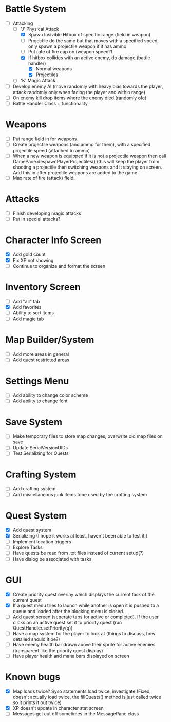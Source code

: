 # Battle System
- [ ] Attacking
   - [ ] 'J' Physical Attack
      - [x] Spawn Insivible Hitbox of specific range (field in weapon)
      - [ ] Projectile do the same but that moves with a specified speed, only spawn a projectile weapon if it has ammo
      - [ ] Put rate of fire cap on (weapon speed?)
      - [x] If hitbox collides with an active enemy, do damage (battle handler)
         - [x] Normal weapons
         - [x] Projectiles
   - [ ] 'K' Magic Attack
- [ ] Develop enemy AI (move randomly with heavy bias towards the player, attack randomly only when facing the player and within range)
- [ ] On enemy kill drop items where the enemy died (randomly ofc)
- [ ] Battle Handler Class + functionality

# Weapons
- [ ] Put range field in for weapons
- [ ] Create projectile weapons (and ammo for them), with a specified projectile speed (attached to ammo)
- [ ] When a new weapon is equipped if it is not a projectile weapon then call GamePane.despawnPlayerProjectiles() (this will keep the player from shooting a projectile then switching weapons and it staying on screen. Add this in after projectile weapons are added to the game
- [ ] Max rate of fire (attack) field.

# Attacks
- [ ] Finish developing magic attacks
- [ ] Put in special attacks?

# Character Info Screen
- [x] Add gold count
- [x] Fix XP not showing
- [ ] Continue to organize and format the screen

# Inventory Screen
- [ ] Add "all" tab
- [x] Add favorites
- [ ] Ability to sort items
- [ ] Add magic tab

# Map Builder/System
- [ ] Add more areas in general
- [ ] Add quest restricted areas

# Settings Menu
- [ ] Add ability to change color scheme
- [ ] Add ability to change font

# Save System
- [ ] Make temporary files to store map changes, overwrite old map files on save
- [ ] Update SerialVersionUIDs
- [ ] Test Serializing for Quests

# Crafting System
- [ ] Add crafting system
- [ ] Add miscellaneous junk items tobe used by the crafting system

# Quest System
- [x] Add quest system
- [x] Serializing (I hope it works at least, haven't been able to test it.)
- [ ] Implement location triggers
- [ ] Explore Tasks
- [ ] Have quests be read from .txt files instead of current setup(?)
- [ ] Have dialog be associated with tasks

# GUI
- [x] Create priority quest overlay which displays the current task of the current quest
- [x] If a quest menu tries to launch while another is open it is pushed to a queue and loaded after the blocking menu is closed. 
- [ ] Add quest screen (seperate tabs for active or completed). If the user clicks on an active quest set it to priority quest (run QuestHandler.setPriority(q))
- [ ] Have a map system for the player to look at (things to discuss, how detailed should it be?)
- [ ] Have enemy health bar drawn above their sprite for active enemies (transparent like the priority quest display)
- [ ] Have player health and mana bars displayed on screen

# Known bugs
- [x] Map loads twice? Syso statements load twice, investigate (Fixed, doesn't actually load twice, the fillQuests() method is just called twice so it prints it out twice)
- [x] XP doesn't update in character stat screen
- [ ] Messages get cut off sometimes in the MessagePane class
